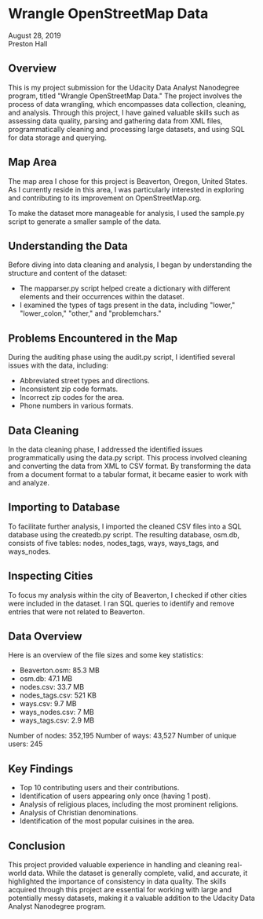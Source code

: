 # Wrangle OpenStreetMap Data
August 28, 2019  
Preston Hall

## Overview

This is my project submission for the Udacity Data Analyst Nanodegree program, titled "Wrangle OpenStreetMap Data." The project involves the process of data wrangling, which encompasses data collection, cleaning, and analysis. Through this project, I have gained valuable skills such as assessing data quality, parsing and gathering data from XML files, programmatically cleaning and processing large datasets, and using SQL for data storage and querying.

## Map Area

The map area I chose for this project is Beaverton, Oregon, United States. As I currently reside in this area, I was particularly interested in exploring and contributing to its improvement on OpenStreetMap.org.

To make the dataset more manageable for analysis, I used the sample.py script to generate a smaller sample of the data.

## Understanding the Data

Before diving into data cleaning and analysis, I began by understanding the structure and content of the dataset:

- The mapparser.py script helped create a dictionary with different elements and their occurrences within the dataset.
- I examined the types of tags present in the data, including "lower," "lower_colon," "other," and "problemchars."

## Problems Encountered in the Map

During the auditing phase using the audit.py script, I identified several issues with the data, including:

- Abbreviated street types and directions.
- Inconsistent zip code formats.
- Incorrect zip codes for the area.
- Phone numbers in various formats.

## Data Cleaning

In the data cleaning phase, I addressed the identified issues programmatically using the data.py script. This process involved cleaning and converting the data from XML to CSV format. By transforming the data from a document format to a tabular format, it became easier to work with and analyze.

## Importing to Database

To facilitate further analysis, I imported the cleaned CSV files into a SQL database using the createdb.py script. The resulting database, osm.db, consists of five tables: nodes, nodes_tags, ways, ways_tags, and ways_nodes.

## Inspecting Cities

To focus my analysis within the city of Beaverton, I checked if other cities were included in the dataset. I ran SQL queries to identify and remove entries that were not related to Beaverton.

## Data Overview

Here is an overview of the file sizes and some key statistics:

- Beaverton.osm: 85.3 MB
- osm.db: 47.1 MB
- nodes.csv: 33.7 MB
- nodes_tags.csv: 521 KB
- ways.csv: 9.7 MB
- ways_nodes.csv: 7 MB
- ways_tags.csv: 2.9 MB

Number of nodes: 352,195
Number of ways: 43,527
Number of unique users: 245

## Key Findings

- Top 10 contributing users and their contributions.
- Identification of users appearing only once (having 1 post).
- Analysis of religious places, including the most prominent religions.
- Analysis of Christian denominations.
- Identification of the most popular cuisines in the area.

## Conclusion

This project provided valuable experience in handling and cleaning real-world data. While the dataset is generally complete, valid, and accurate, it highlighted the importance of consistency in data quality. The skills acquired through this project are essential for working with large and potentially messy datasets, making it a valuable addition to the Udacity Data Analyst Nanodegree program.

